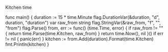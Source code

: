 
Kitchen time

func main() {
   duration := 15 * time.Minute
   flag.DurationVar(&duration, "d", duration, "duration")
   var raw_from string
   flag.StringVar(&raw_from, "f", "", "from")
   flag.Parse()
   from, err := func() (time.Time, error) {
      if raw_from != "" {
         return time.Parse(time.Kitchen, raw_from)
      }
      return time.Now(), nil
   }()
   if err != nil {
      panic(err)
   }
   kitchen := from.Add(duration).Format(time.Kitchen)
   fmt.Println(kitchen)
}
